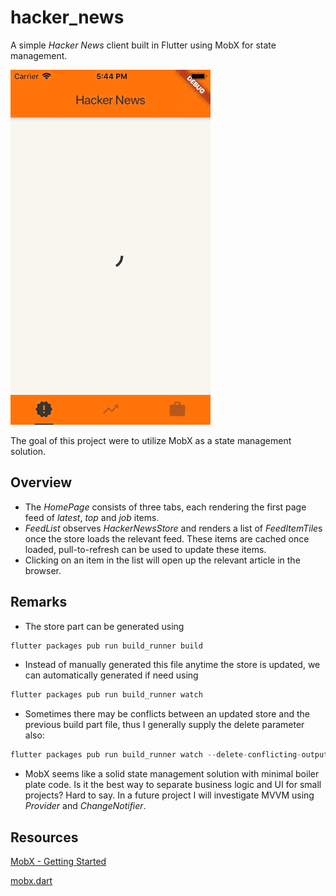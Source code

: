 # hacker_news

A simple *Hacker News* client built in Flutter using MobX for state management.

![](_screenshots/01.gif)

The goal of this project were to utilize MobX as a state management solution.

## Overview

- The *HomePage* consists of three tabs, each rendering the first page feed of *latest*, *top* and *job* items.
- *FeedList* observes *HackerNewsStore* and renders a list of *FeedItemTile*s once the store loads the relevant feed. These items are cached once loaded, pull-to-refresh can be used to update these items.
- Clicking on an item in the list will open up the relevant article in the browser.

## Remarks

- The store part can be generated using 
```dart
flutter packages pub run build_runner build
```
- Instead of manually generated this file anytime the store is updated, we can automatically generated if need using 
```dart
flutter packages pub run build_runner watch
```
- Sometimes there may be conflicts between an updated store and the previous build part file, thus I generally supply the delete parameter also: 
```dart
flutter packages pub run build_runner watch --delete-conflicting-outputs
```
- MobX seems like a solid state management solution with minimal boiler plate code. Is it the best way to separate business logic and UI for small projects? Hard to say. In a future project I will investigate MVVM using *Provider* and *ChangeNotifier*.

## Resources

[MobX - Getting Started](https://mobx.pub/getting-started)

[mobx.dart](https://github.com/mobxjs/mobx.dart)